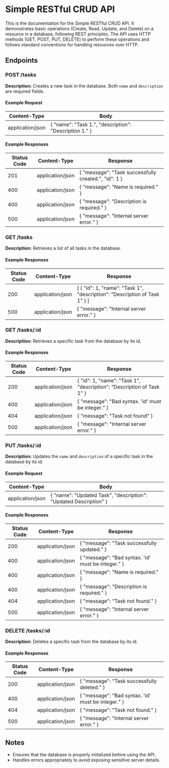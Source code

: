 # Simple RESTful CRUD API 

This is the documentation for the Simple RESTful CRUD API. It demonstrates basic operations (Create, Read, Update, and Delete) on a resource in a database, following REST principles. The API uses HTTP methods (GET, POST, PUT, DELETE) to perform these operations and follows standard conventions for handling resources over HTTP.

## Endpoints

### POST /tasks 

**Description:** Creates a new task in the database. Both `name` and `description` are required fields.

#### Example Request

| Content-Type | Body |
| - | - |
| application/json | { "name": "Task 1.", "description": "Description 1." } |

#### Example Responses

| Status Code | Content-Type | Response |
| - | - | - |
| 201 | application/json | { "message": "Task successfully created.", "id": 1 } |
| 400 | application/json | { "message": "Name is required." } |
| 400 | application/json | { "message": "Description is required." } |
| 500 | application/json | { "message": "Internal server error." } |

### GET /tasks 

**Description:** Retrieves a list of all tasks in the database.

#### Example Responses

| Status Code | Content-Type | Response |
| - | - | - |
| 200 | application/json | [ { "id": 1, "name": "Task 1", "description": "Description of Task 1" } ] |
| 500 | application/json | { "message": "Internal server error." } |

### GET /tasks/:id 

**Description:** Retrieves a specific task from the database by its id.

#### Example Responses

| Status Code | Content-Type | Response |
| - | - | - |
| 200 | application/json | { "id": 1, "name": "Task 1", "description": "Description of Task 1" } |
| 400 | application/json | { "message": "Bad syntax. 'id' must be integer." }
| 404 | application/json | { "message": "Task not found" }
| 500 | application/json | { "message": "Internal server error." } |

### PUT /tasks/:id 

**Description:** Updates the `name` and `description` of a specific task in the database by its id.

#### Example Request

| Content-Type  | Body |
| - | - |
| application/json | { "name": "Updated Task", "description": "Updated Description" } |

#### Example Responses

| Status Code | Content-Type | Response |
| - | - | - |
| 200 | application/json | { "message": "Task successfully updated." } |
| 400 | application/json | { "message": "Bad syntax. 'id' must be integer." } |
| 400 | application/json | { "message": "Name is required." } |
| 400 | application/json | { "message": "Description is required." } |
| 404 | application/json | { "message": "Task not found." } |
| 500 | application/json | { "message": "Internal server error." } |

### DELETE /tasks/:id
**Description:** Deletes a specific task from the database by its id.

#### Example Responses

| Status Code | Content-Type | Response |
|-------------|--------------|----------|
| 200 | application/json | { "message": "Task successfully deleted." } |
| 400 | application/json | { "message": "Bad syntax. 'id' must be integer." } |
| 404 | application/json | { "message": "Task not found." } |
| 500 | application/json | { "message": "Internal server error." } |

## Notes
- Ensures that the database is properly initialized before using the API.
- Handles errors appropriately to avoid exposing sensitive server details.
